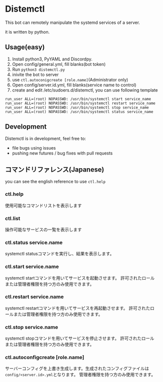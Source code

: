 # Distemctl

This bot can remotely manipulate the systemd services of a server.

it is written by python.

## Usage(easy)

1. Install python3, PyYAML and Discordpy.
2. Open config/general.yml, fill blanks(bot token)
3. Run `python3 distemctl.py`
4. inivite the bot to server
5. use `ctl.autoconigcreate [role.name]`(Administrator only)
6. Open config/server.id.yml, fill blanks(service name to control)
7. create and edit /etc/sudoers.d/distemctl, you can use following template
```
run_user ALL=(root) NOPASSWD: /usr/bin/systemctl start service_name
run_user ALL=(root) NOPASSWD: /usr/bin/systemctl restart service_name
run_user ALL=(root) NOPASSWD: /usr/bin/systemctl stop service_name
run_user ALL=(root) NOPASSWD: /usr/bin/systemctl status service_name
```

## Development

Distemctl is in development, feel free to:

* file bugs using issues
* pushing new futures / bug fixes with pull requests

## コマンドリファレンス(Japanese)

you can see the english reference to use `ctl.help`

### ctl.help

使用可能なコマンドリストを表示します

### ctl.list

操作可能なサービスの一覧を表示します

### ctl.status service.name

systemctl statusコマンドを実行し、結果を表示します。

### ctl.start service.name

systemctl startコマンドを用いてサービスを起動させます。
許可されたロールまたは管理者権限を持つ方のみ使用できます。

### ctl.restart service.name

systemctl restartコマンドを用いてサービスを再起動させます。
許可されたロールまたは管理者権限を持つ方のみ使用できます。

### ctl.stop service.name

systemctl stopコマンドを用いてサービスを停止させます。
許可されたロールまたは管理者権限を持つ方のみ使用できます。

### ctl.autoconfigcreate [role.name]

サーバーコンフィグを上書き生成します。生成されたコンフィグファイルは`config/<server.id>.yml`となります。
管理者権限を持つ方のみ使用できます。